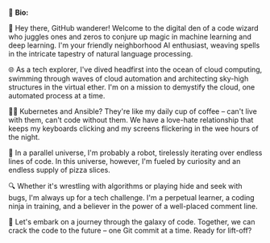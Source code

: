 
🚀 **Bio:**

👋 Hey there, GitHub wanderer! Welcome to the digital den of a code wizard who juggles ones and zeros to conjure up magic in machine learning and deep learning. I'm your friendly neighborhood AI enthusiast, weaving spells in the intricate tapestry of natural language processing.

🌐 As a tech explorer, I've dived headfirst into the ocean of cloud computing, swimming through waves of cloud automation and architecting sky-high structures in the virtual ether. I'm on a mission to demystify the cloud, one automated process at a time.

💙💔 Kubernetes and Ansible? They're like my daily cup of coffee – can't live with them, can't code without them. We have a love-hate relationship that keeps my keyboards clicking and my screens flickering in the wee hours of the night.

🤖 In a parallel universe, I'm probably a robot, tirelessly iterating over endless lines of code. In this universe, however, I'm fueled by curiosity and an endless supply of pizza slices.

🔍 Whether it's wrestling with algorithms or playing hide and seek with bugs, I'm always up for a tech challenge. I'm a perpetual learner, a coding ninja in training, and a believer in the power of a well-placed comment line.

🤝 Let's embark on a journey through the galaxy of code. Together, we can crack the code to the future – one Git commit at a time. Ready for lift-off?



<!---
Prabhudatta3004/Prabhudatta3004 is a ✨ special ✨ repository because its `README.md` (this file) appears on your GitHub profile.
You can click the Preview link to take a look at your changes.
--->
